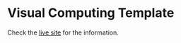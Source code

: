 # Visual Computing Template

Check the [live site](https://visualcomputing.github.io/vc/) for the information.